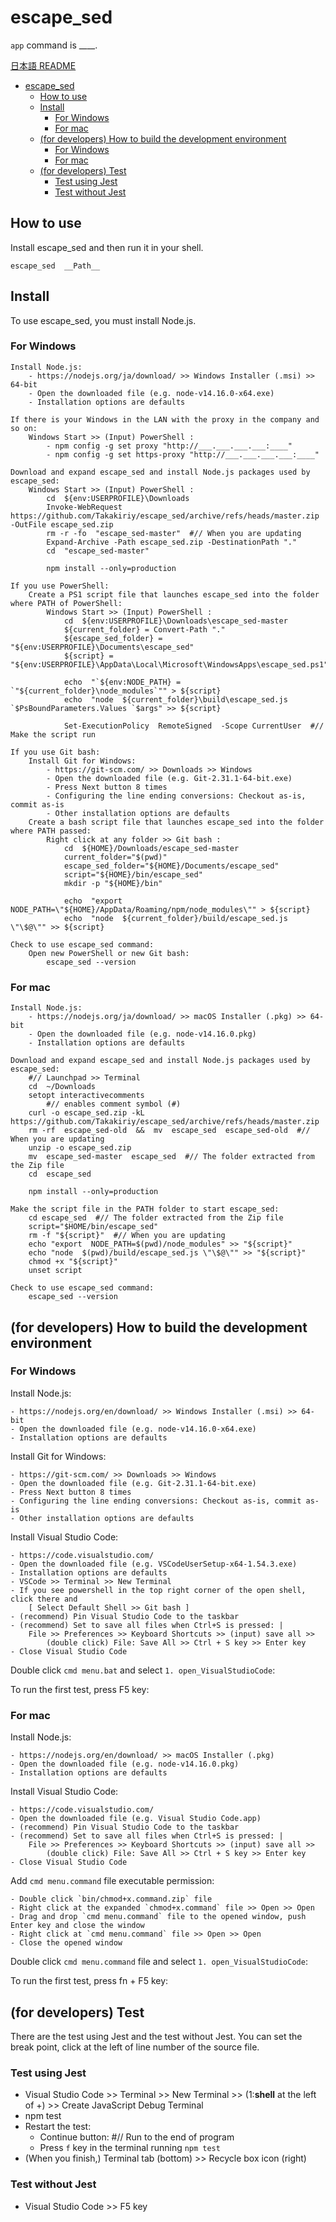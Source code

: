 # escape_sed

`app` command is ____.

[日本語 README](./README-jp.md)

<!-- TOC depthFrom:1 -->

- [escape_sed](#escape_sed)
  - [How to use](#how-to-use)
  - [Install](#install)
    - [For Windows](#for-windows)
    - [For mac](#for-mac)
  - [(for developers) How to build the development environment](#for-developers-how-to-build-the-development-environment)
    - [For Windows](#for-windows-1)
    - [For mac](#for-mac-1)
  - [(for developers) Test](#for-developers-test)
    - [Test using Jest](#test-using-jest)
    - [Test without Jest](#test-without-jest)

<!-- /TOC -->


## How to use

Install escape_sed and then run it in your shell.

    escape_sed  __Path__


## Install

To use escape_sed, you must install Node.js.

### For Windows

    Install Node.js:
        - https://nodejs.org/ja/download/ >> Windows Installer (.msi) >> 64-bit
        - Open the downloaded file (e.g. node-v14.16.0-x64.exe)
        - Installation options are defaults

    If there is your Windows in the LAN with the proxy in the company and so on:
        Windows Start >> (Input) PowerShell :
            - npm config -g set proxy "http://___.___.___.___:____"
            - npm config -g set https-proxy "http://___.___.___.___:____"

    Download and expand escape_sed and install Node.js packages used by escape_sed:
        Windows Start >> (Input) PowerShell :
            cd  ${env:USERPROFILE}\Downloads
            Invoke-WebRequest  https://github.com/Takakiriy/escape_sed/archive/refs/heads/master.zip -OutFile escape_sed.zip
            rm -r -fo  "escape_sed-master"  #// When you are updating
            Expand-Archive -Path escape_sed.zip -DestinationPath "."
            cd  "escape_sed-master"

            npm install --only=production

    If you use PowerShell:
        Create a PS1 script file that launches escape_sed into the folder where PATH of PowerShell:
            Windows Start >> (Input) PowerShell :
                cd  ${env:USERPROFILE}\Downloads\escape_sed-master
                ${current_folder} = Convert-Path "."
                ${escape_sed_folder} = "${env:USERPROFILE}\Documents\escape_sed"
                ${script} = "${env:USERPROFILE}\AppData\Local\Microsoft\WindowsApps\escape_sed.ps1"

                echo  "`${env:NODE_PATH} = `"${current_folder}\node_modules`"" > ${script}
                echo  "node  ${current_folder}\build\escape_sed.js `$PsBoundParameters.Values `$args" >> ${script}

                Set-ExecutionPolicy  RemoteSigned  -Scope CurrentUser  #// Make the script run

    If you use Git bash:
        Install Git for Windows:
            - https://git-scm.com/ >> Downloads >> Windows
            - Open the downloaded file (e.g. Git-2.31.1-64-bit.exe)
            - Press Next button 8 times
            - Configuring the line ending conversions: Checkout as-is, commit as-is
            - Other installation options are defaults
        Create a bash script file that launches escape_sed into the folder where PATH passed:
            Right click at any folder >> Git bash :
                cd  ${HOME}/Downloads/escape_sed-master
                current_folder="$(pwd)"
                escape_sed_folder="${HOME}/Documents/escape_sed"
                script="${HOME}/bin/escape_sed"
                mkdir -p "${HOME}/bin"

                echo  "export NODE_PATH=\"${HOME}/AppData/Roaming/npm/node_modules\"" > ${script}
                echo  "node  ${current_folder}/build/escape_sed.js \"\$@\"" >> ${script}

    Check to use escape_sed command:
        Open new PowerShell or new Git bash:
            escape_sed --version

### For mac

    Install Node.js:
        - https://nodejs.org/ja/download/ >> macOS Installer (.pkg) >> 64-bit
        - Open the downloaded file (e.g. node-v14.16.0.pkg)
        - Installation options are defaults

    Download and expand escape_sed and install Node.js packages used by escape_sed:
        #// Launchpad >> Terminal
        cd  ~/Downloads
        setopt interactivecomments
            #// enables comment symbol (#)
        curl -o escape_sed.zip -kL https://github.com/Takakiriy/escape_sed/archive/refs/heads/master.zip 
        rm -rf  escape_sed-old  &&  mv  escape_sed  escape_sed-old  #// When you are updating
        unzip -o escape_sed.zip
        mv  escape_sed-master  escape_sed  #// The folder extracted from the Zip file
        cd  escape_sed

        npm install --only=production

    Make the script file in the PATH folder to start escape_sed:
        cd escape_sed  #// The folder extracted from the Zip file
        script="$HOME/bin/escape_sed"
        rm -f "${script}"  #// When you are updating
        echo "export  NODE_PATH=$(pwd)/node_modules" >> "${script}"
        echo "node  $(pwd)/build/escape_sed.js \"\$@\"" >> "${script}"
        chmod +x "${script}"
        unset script

    Check to use escape_sed command:
        escape_sed --version


## (for developers) How to build the development environment

### For Windows

Install Node.js:

    - https://nodejs.org/en/download/ >> Windows Installer (.msi) >> 64-bit
    - Open the downloaded file (e.g. node-v14.16.0-x64.exe)
    - Installation options are defaults

Install Git for Windows:

    - https://git-scm.com/ >> Downloads >> Windows
    - Open the downloaded file (e.g. Git-2.31.1-64-bit.exe)
    - Press Next button 8 times
    - Configuring the line ending conversions: Checkout as-is, commit as-is
    - Other installation options are defaults

Install Visual Studio Code:

    - https://code.visualstudio.com/
    - Open the downloaded file (e.g. VSCodeUserSetup-x64-1.54.3.exe)
    - Installation options are defaults
    - VSCode >> Terminal >> New Terminal
    - If you see powershell in the top right corner of the open shell, click there and 
        [ Select Default Shell >> Git bash ]
    - (recommend) Pin Visual Studio Code to the taskbar
    - (recommend) Set to save all files when Ctrl+S is pressed: |
        File >> Preferences >> Keyboard Shortcuts >> (input) save all >>
            (double click) File: Save All >> Ctrl + S key >> Enter key
    - Close Visual Studio Code

Double click `cmd menu.bat` and select `1. open_VisualStudioCode`:

To run the first test, press F5 key:


### For mac

Install Node.js:

    - https://nodejs.org/en/download/ >> macOS Installer (.pkg)
    - Open the downloaded file (e.g. node-v14.16.0.pkg)
    - Installation options are defaults

Install Visual Studio Code:

    - https://code.visualstudio.com/
    - Open the downloaded file (e.g. Visual Studio Code.app)
    - (recommend) Pin Visual Studio Code to the taskbar
    - (recommend) Set to save all files when Ctrl+S is pressed: |
        File >> Preferences >> Keyboard Shortcuts >> (input) save all >>
            (double click) File: Save All >> Ctrl + S key >> Enter key
    - Close Visual Studio Code

Add `cmd menu.command` file executable permission:

    - Double click `bin/chmod+x.command.zip` file
    - Right click at the expanded `chmod+x.command` file >> Open >> Open
    - Drag and drop `cmd menu.command` file to the opened window, push Enter key and close the window
    - Right click at `cmd menu.command` file >> Open >> Open
    - Close the opened window

Double click `cmd menu.command` file and select `1. open_VisualStudioCode`:

To run the first test, press fn + F5 key:


## (for developers) Test

There are the test using Jest and the test without Jest.
You can set the break point, click at the left of line number of the source file.

### Test using Jest

- Visual Studio Code >> Terminal >> New Terminal >> (1:__shell__ at the left of +) >> Create JavaScript Debug Terminal
- npm test
- Restart the test:
    - Continue button:  #// Run to the end of program
    - Press `f` key in the terminal running `npm test`
- (When you finish,) Terminal tab (bottom) >> Recycle box icon (right)

### Test without Jest

- Visual Studio Code >> F5 key
